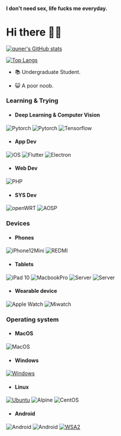 #### I don't need sex, life fucks me everyday.

# Hi there 🥰👋
[![quner's GitHub stats](https://github-readme-stats-tawny-zeta-29.vercel.app/api?username=qunerCloud&theme=radical)](https://github.com/anuraghazra/github-readme-stats)

[![Top Langs](https://github-readme-stats-tawny-zeta-29.vercel.app/api/top-langs/?username=anuraghazra&layout=compact&theme=radical)](https://github.com/anuraghazra/github-readme-stats)
<div>
</div>
   

- 📚 Undergraduate Student.

- 😺 A poor noob.

### Learning & Trying
- #### Deep Learning & Computer Vision
![Pytorch](https://img.shields.io/badge/Pytorch%20Vision-000000?style=for-the-badge&logo=pytorch&logoColor=FFFFFF&labelColor=000000)
![Pytorch](https://img.shields.io/badge/Yolo%20V5&V8-000000?style=for-the-badge&logo=yolo&logoColor=FFFFFF&labelColor=000000)
![Tensorflow](https://img.shields.io/badge/(Paused)Tensorflow%20Keras-000000?style=for-the-badge&logo=tensorflow&logoColor=FFFFFF&labelColor=000000)

- #### App Dev
![iOS](https://img.shields.io/badge/iOS%20Swift-000000?style=for-the-badge&logo=swift&logoColor=FFFFFF&labelColor=000000)
![Flutter](https://img.shields.io/badge/Flutter%20Dart-000000?style=for-the-badge&logo=dart&logoColor=FFFFFF&labelColor=000000)
![Electron](https://img.shields.io/badge/Electron-000000?style=for-the-badge&logo=electron&logoColor=FFFFFF&labelColor=000000)

- #### Web Dev
![PHP](https://img.shields.io/badge/PHP%207.4-000000?style=for-the-badge&logo=php&logoColor=FFFFFF&labelColor=000000)

- #### SYS Dev
![openWRT](https://img.shields.io/badge/openWRT%2023.02-000000?style=for-the-badge&logo=openwrt&logoColor=FFFFFF&labelColor=000000)
![AOSP](https://img.shields.io/badge/AOSP-000000?style=for-the-badge&logo=android&logoColor=FFFFFF&labelColor=000000)

### Devices
- #### Phones
![iPhone12Mini](https://img.shields.io/badge/iPhone%2012%20-Mini🥰-ED9121?style=for-the-badge&logo=apple&logoColor=white&labelColor=black)
![REDMI](https://img.shields.io/badge/-RedMi%20Note12-red?style=for-the-badge&logo=xiaomi)

- #### Tablets
![iPad 10](https://img.shields.io/badge/ipad%2010-000000?style=for-the-badge&logo=apple&logoColor=FFFFFF&labelColor=000000)
![MacbookPro](https://img.shields.io/badge/Macbook%20Pro-000000?style=for-the-badge&logo=apple&logoColor=FFFFFF&labelColor=000000)
![Server](https://img.shields.io/badge/DELL%20R720XD-000000?style=for-the-badge&logo=DELL&logoColor=FFFFFF&labelColor=000000)
![Server](https://img.shields.io/badge/HUAWEI%20RH2288V3-000000?style=for-the-badge&logo=DELL&logoColor=FFFFFF&labelColor=000000)

- #### Wearable device
![Apple Watch](https://img.shields.io/badge/AppleWatch%20%20-DCDCDC?style=for-the-badge&logo=Apple&logoColor=F8F8FF&labelColor=000000)
![Miwatch](https://img.shields.io/badge/MiWatch%20%20-DCDCDC?style=for-the-badge&logo=WearOS&logoColor=F8F8FF&labelColor=000000)

### Operating system
- #### MacOS
![MacOS](https://img.shields.io/badge/MacOS%20Ventura-000000?style=for-the-badge&logo=apple&logoColor=FFFFFF&labelColor=000000)

- #### Windows
 [![Windows](https://img.shields.io/badge/Windows%2010N%2022H2-00BBFF?style=for-the-badge&logo=Windows11&logoColor=FFFFFF&labelColor=00BBFF)](https://www.microsoft.com/windows/windows-10)

- #### Linux
[![Ubuntu](https://img.shields.io/badge/Ubuntu%2022.04LTS-FF5733?style=for-the-badge&logo=ubuntu&logoColor=F8F8FF)](https://www.releases.ubuntu.com/focal/)
![Alpine](https://img.shields.io/badge/Alpine%20Linux-yellow?style=for-the-badge&logo=linux&logoColor=F8F8FF)
![CentOS](https://img.shields.io/badge/CentOS%207-purple?style=for-the-badge&logo=centos&logoColor=F8F8FF)

- #### Android
![Android](https://img.shields.io/badge/Android%2012-00C000?style=for-the-badge&logo=android&logoColor=FFFFFF&labelColor=00C000)
![Android](https://img.shields.io/badge/LineageOS%2019-00C000?style=for-the-badge&logo=android&logoColor=FFFFFF&labelColor=00C000)
[![WSA2](https://img.shields.io/badge/Windows%20Subsystem%20for%20Android%202-00C000?style=for-the-badge&logo=Windows11&logoColor=FFFFFF&labelColor=00C000)](https://learn.microsoft.com/windows/android/wsa/)
